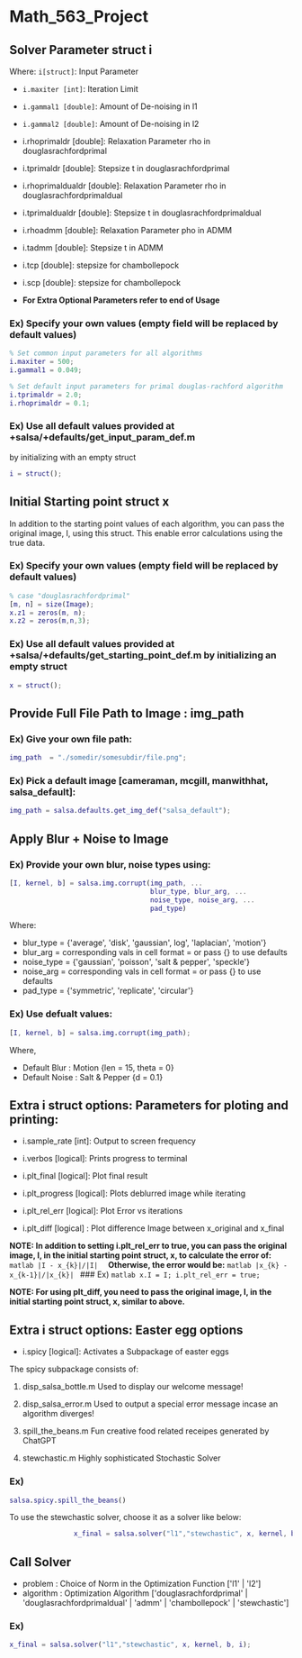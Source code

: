 # Math_563_Project
## Solver Parameter struct i
Where:
```i[struct]```: Input Parameter
- ```i.maxiter [int]```: Iteration Limit
- ```i.gammal1 [double]```: Amount of De-noising in l1
- ```i.gammal2 [double]```: Amount of De-noising in l2
    
- i.rhoprimaldr [double]: Relaxation Parameter rho in douglasrachfordprimal
- i.tprimaldr   [double]: Stepsize t in douglasrachfordprimal
    
- i.rhoprimaldualdr [double]: Relaxation Parameter rho in douglasrachfordprimaldual
- i.tprimaldualdr   [double]: Stepsize t in douglasrachfordprimaldual
    
- i.rhoadmm [double]: Relaxation Parameter pho in ADMM
- i.tadmm   [double]: Stepsize t in ADMM
    
- i.tcp [double]: stepsize for chambollepock
- i.scp [double]: stepsize for chambollepock

- **For Extra Optional Parameters refer to end of Usage**

 ### Ex) Specify your own values (empty field will be replaced by default values)
```matlab
% Set common input parameters for all algorithms
i.maxiter = 500;
i.gammal1 = 0.049;

% Set default input parameters for primal douglas-rachford algorithm
i.tprimaldr = 2.0;
i.rhoprimaldr = 0.1;
```

### Ex) Use all default values provided at +salsa/+defaults/get_input_param_def.m
by initializing with an empty struct
```matlab
i = struct();
```


## Initial Starting point struct x
In addition to the starting point values of each algorithm, you can pass the original image, 
I, using this struct. This enable error calculations using the true data.
 ### Ex) Specify your own values (empty field will be replaced by default values)
```matlab
% case "douglasrachfordprimal"
[m, n] = size(Image);
x.z1 = zeros(m, n);
x.z2 = zeros(m,n,3);
```

### Ex) Use all default values provided at +salsa/+defaults/get_starting_point_def.m by initializing an empty struct
```matlab
x = struct();
```
  
  
## Provide Full File Path to Image : img_path      
### Ex) Give your own file path:
```matlab
img_path  = "./somedir/somesubdir/file.png";
```

### Ex) Pick a default image [cameraman, mcgill, manwithhat, salsa_default]:
```matlab
img_path = salsa.defaults.get_img_def("salsa_default");
```


## Apply Blur + Noise to Image
### Ex) Provide your own blur, noise types using:
```matlab
[I, kernel, b] = salsa.img.corrupt(img_path, ...
                                   blur_type, blur_arg, ...
                                   noise_type, noise_arg, ...
                                   pad_type)
```
Where:
- blur_type = {'average', 'disk', 'gaussian', log', 'laplacian', 'motion'}
- blur_arg  = corresponding vals in cell format
            = or pass {} to use defaults
- noise_type = {'gaussian', 'poisson', 'salt & pepper', 'speckle'}
- noise_arg  = corresponding vals in cell format
             = or pass {} to use defaults
- pad_type = {'symmetric', 'replicate', 'circular'}

### Ex) Use defualt values:
```matlab
[I, kernel, b] = salsa.img.corrupt(img_path);
```

Where, 
- Default Blur  : Motion {len = 15, theta = 0}
- Default Noise : Salt & Pepper {d = 0.1}


## Extra i struct options: Parameters for ploting and printing: 
- i.sample_rate [int]: Output to screen frequency
- i.verbos [logical]: Prints progress to terminal
    
- i.plt_final [logical]: Plot final result
- i.plt_progress [logical]: Plots deblurred image while iterating
- i.plt_rel_err [logical]: Plot Error vs iterations
- i.plt_diff [logical] : Plot difference Image between x_original and x_final
    
**NOTE: In addition to setting i.plt_rel_err to true, you can pass
        the original image, I, in the initial starting point struct, x, to
        calculate the error of:**
        ```matlab
                                |I - x_{k}|/|I| 
        ```
        **Otherwise, the error would be:**
        ```matlab
                          |x_{k} - x_{k-1}|/|x_{k}|
        ```
        ### Ex)
        ```matlab
            x.I = I;
            i.plt_rel_err = true;
        ```
        
**NOTE: For using plt_diff, you need to pass the original image, I,
        in the initial starting point struct, x, similar to above.**


## Extra i struct options: Easter egg options
- i.spicy [logical]: Activates a Subpackage of easter eggs 

The spicy subpackage consists of:
1) disp_salsa_bottle.m
   Used to display our welcome message!

2) disp_salsa_error.m
   Used to output a special error message incase an algorithm
   diverges!

3) spill_the_beans.m
   Fun creative food related receipes generated by ChatGPT

4) stewchastic.m
   Highly sophisticated Stochastic Solver

### Ex) 
```matlab
salsa.spicy.spill_the_beans()
```
To use the stewchastic solver, choose it as a solver like
below:
```matlab
                x_final = salsa.solver("l1","stewchastic", x, kernel, b, i);
```


## Call Solver
- problem : Choice of Norm in the Optimization Function ['l1' | 'l2']                
- algorithm : Optimization Algorithm ['douglasrachfordprimal'     |
                                      'douglasrachfordprimaldual' |
                                      'admm'                      |
                                      'chambollepock'             |
                                      'stewchastic']
### Ex)
```matlab
x_final = salsa.solver("l1","stewchastic", x, kernel, b, i);
```

